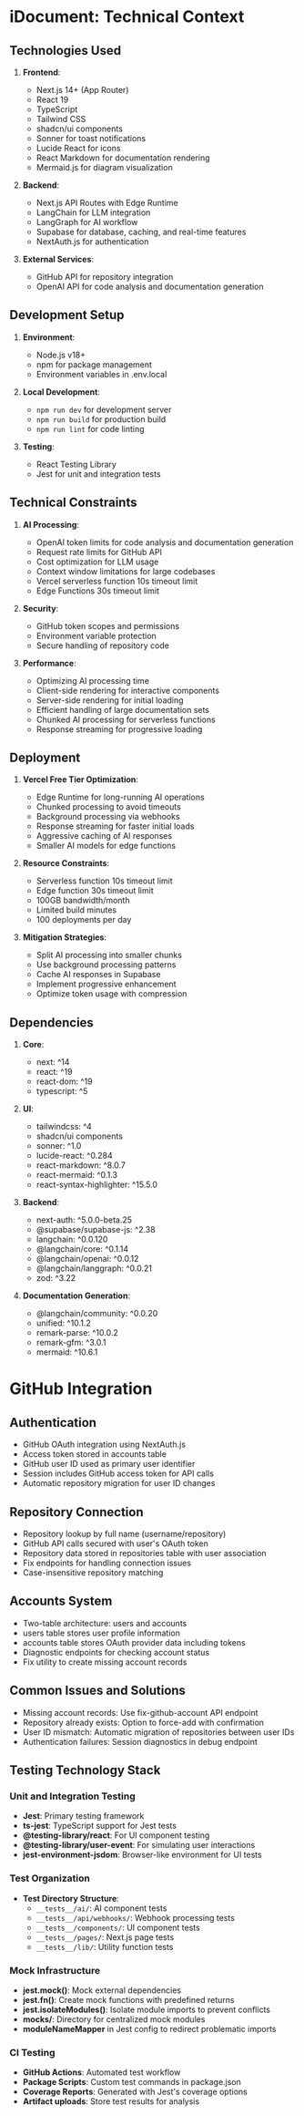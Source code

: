 # iDocument: Technical Context

## Technologies Used
1. **Frontend**:
   - Next.js 14+ (App Router)
   - React 19
   - TypeScript
   - Tailwind CSS
   - shadcn/ui components
   - Sonner for toast notifications
   - Lucide React for icons
   - React Markdown for documentation rendering
   - Mermaid.js for diagram visualization

2. **Backend**:
   - Next.js API Routes with Edge Runtime
   - LangChain for LLM integration
   - LangGraph for AI workflow
   - Supabase for database, caching, and real-time features
   - NextAuth.js for authentication

3. **External Services**:
   - GitHub API for repository integration
   - OpenAI API for code analysis and documentation generation

## Development Setup
1. **Environment**:
   - Node.js v18+
   - npm for package management
   - Environment variables in .env.local

2. **Local Development**:
   - `npm run dev` for development server
   - `npm run build` for production build
   - `npm run lint` for code linting

3. **Testing**:
   - React Testing Library
   - Jest for unit and integration tests

## Technical Constraints
1. **AI Processing**:
   - OpenAI token limits for code analysis and documentation generation
   - Request rate limits for GitHub API
   - Cost optimization for LLM usage
   - Context window limitations for large codebases
   - Vercel serverless function 10s timeout limit
   - Edge Functions 30s timeout limit

2. **Security**:
   - GitHub token scopes and permissions
   - Environment variable protection
   - Secure handling of repository code

3. **Performance**:
   - Optimizing AI processing time
   - Client-side rendering for interactive components
   - Server-side rendering for initial loading
   - Efficient handling of large documentation sets
   - Chunked AI processing for serverless functions
   - Response streaming for progressive loading

## Deployment
1. **Vercel Free Tier Optimization**:
   - Edge Runtime for long-running AI operations
   - Chunked processing to avoid timeouts
   - Background processing via webhooks
   - Response streaming for faster initial loads
   - Aggressive caching of AI responses
   - Smaller AI models for edge functions

2. **Resource Constraints**:
   - Serverless function 10s timeout limit
   - Edge function 30s timeout limit
   - 100GB bandwidth/month
   - Limited build minutes
   - 100 deployments per day

3. **Mitigation Strategies**:
   - Split AI processing into smaller chunks
   - Use background processing patterns
   - Cache AI responses in Supabase
   - Implement progressive enhancement
   - Optimize token usage with compression

## Dependencies
1. **Core**:
   - next: ^14
   - react: ^19
   - react-dom: ^19
   - typescript: ^5

2. **UI**:
   - tailwindcss: ^4
   - shadcn/ui components
   - sonner: ^1.0
   - lucide-react: ^0.284
   - react-markdown: ^8.0.7
   - react-mermaid: ^0.1.3
   - react-syntax-highlighter: ^15.5.0

3. **Backend**:
   - next-auth: ^5.0.0-beta.25
   - @supabase/supabase-js: ^2.38
   - langchain: ^0.0.120
   - @langchain/core: ^0.1.14
   - @langchain/openai: ^0.0.12
   - @langchain/langgraph: ^0.0.21
   - zod: ^3.22

4. **Documentation Generation**:
   - @langchain/community: ^0.0.20
   - unified: ^10.1.2
   - remark-parse: ^10.0.2
   - remark-gfm: ^3.0.1
   - mermaid: ^10.6.1

# GitHub Integration

## Authentication
- GitHub OAuth integration using NextAuth.js
- Access token stored in accounts table
- GitHub user ID used as primary user identifier
- Session includes GitHub access token for API calls
- Automatic repository migration for user ID changes

## Repository Connection
- Repository lookup by full name (username/repository)
- GitHub API calls secured with user's OAuth token
- Repository data stored in repositories table with user association
- Fix endpoints for handling connection issues
- Case-insensitive repository matching

## Accounts System
- Two-table architecture: users and accounts
- users table stores user profile information
- accounts table stores OAuth provider data including tokens
- Diagnostic endpoints for checking account status
- Fix utility to create missing account records

## Common Issues and Solutions
- Missing account records: Use fix-github-account API endpoint
- Repository already exists: Option to force-add with confirmation
- User ID mismatch: Automatic migration of repositories between user IDs
- Authentication failures: Session diagnostics in debug endpoint

## Testing Technology Stack

### Unit and Integration Testing
- **Jest**: Primary testing framework
- **ts-jest**: TypeScript support for Jest tests
- **@testing-library/react**: For UI component testing
- **@testing-library/user-event**: For simulating user interactions
- **jest-environment-jsdom**: Browser-like environment for UI tests

### Test Organization
- **Test Directory Structure**:
  - `__tests__/ai/`: AI component tests
  - `__tests__/api/webhooks/`: Webhook processing tests
  - `__tests__/components/`: UI component tests
  - `__tests__/pages/`: Next.js page tests
  - `__tests__/lib/`: Utility function tests

### Mock Infrastructure
- **jest.mock()**: Mock external dependencies
- **jest.fn()**: Create mock functions with predefined returns
- **jest.isolateModules()**: Isolate module imports to prevent conflicts
- **__mocks__/**: Directory for centralized mock modules
- **moduleNameMapper** in Jest config to redirect problematic imports

### CI Testing
- **GitHub Actions**: Automated test workflow
- **Package Scripts**: Custom test commands in package.json
- **Coverage Reports**: Generated with Jest's coverage options
- **Artifact uploads**: Store test results for analysis 